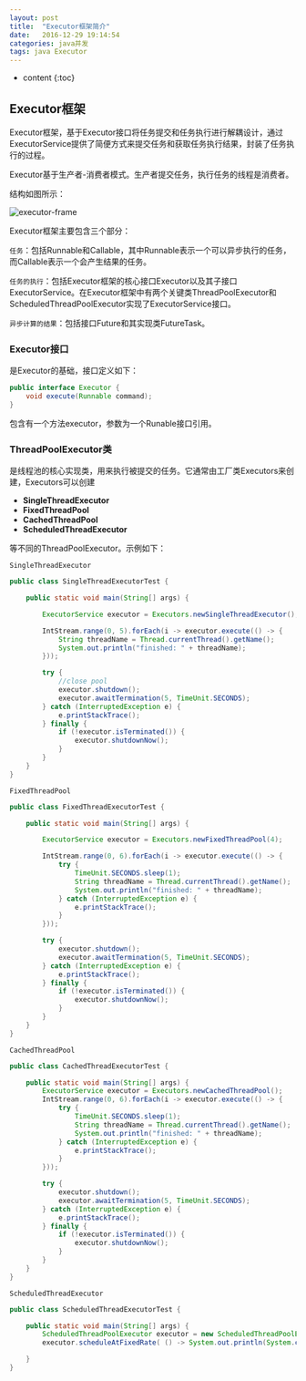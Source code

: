 ```yaml
---
layout: post
title:  "Executor框架简介"
date:   2016-12-29 19:14:54
categories: java并发
tags: java Executor
---
```


* content
{:toc}

## Executor框架
Executor框架，基于Executor接口将任务提交和任务执行进行解耦设计，通过ExecutorService提供了简便方式来提交任务和获取任务执行结果，封装了任务执行的过程。  

Executor基于生产者-消费者模式。生产者提交任务，执行任务的线程是消费者。  





结构如图所示：  

![executor-frame]({{"/css/pics/executor-frame.jpg"}}) 

Executor框架主要包含三个部分：  

`任务`：包括Runnable和Callable，其中Runnable表示一个可以异步执行的任务，而Callable表示一个会产生结果的任务。

`任务的执行`：包括Executor框架的核心接口Executor以及其子接口ExecutorService。在Executor框架中有两个关键类ThreadPoolExecutor和ScheduledThreadPoolExecutor实现了ExecutorService接口。  

`异步计算的结果`：包括接口Future和其实现类FutureTask。  

### Executor接口
是Executor的基础，接口定义如下：  

```java    
public interface Executor {
    void execute(Runnable command);
}
```    

包含有一个方法executor，参数为一个Runable接口引用。

### ThreadPoolExecutor类
是线程池的核心实现类，用来执行被提交的任务。它通常由工厂类Executors来创建，Executors可以创建

* **SingleThreadExecutor**
* **FixedThreadPool**
* **CachedThreadPool**
* **ScheduledThreadExecutor**  
  

等不同的ThreadPoolExecutor。示例如下：  

`SingleThreadExecutor`

```java 
public class SingleThreadExecutorTest {

    public static void main(String[] args) {

        ExecutorService executor = Executors.newSingleThreadExecutor();

        IntStream.range(0, 5).forEach(i -> executor.execute(() -> {
            String threadName = Thread.currentThread().getName();
            System.out.println("finished: " + threadName);
        }));

        try {
            //close pool
            executor.shutdown();
            executor.awaitTermination(5, TimeUnit.SECONDS);
        } catch (InterruptedException e) {
            e.printStackTrace();
        } finally {
            if (!executor.isTerminated()) {
                executor.shutdownNow();
            }
        }
    }
}
```  

`FixedThreadPool`  

```java  
public class FixedThreadExecutorTest {

    public static void main(String[] args) {

        ExecutorService executor = Executors.newFixedThreadPool(4);

        IntStream.range(0, 6).forEach(i -> executor.execute(() -> {
            try {
                TimeUnit.SECONDS.sleep(1);
                String threadName = Thread.currentThread().getName();
                System.out.println("finished: " + threadName);
            } catch (InterruptedException e) {
                e.printStackTrace();
            }
        }));

        try {
            executor.shutdown();
            executor.awaitTermination(5, TimeUnit.SECONDS);
        } catch (InterruptedException e) {
            e.printStackTrace();
        } finally {
            if (!executor.isTerminated()) {
                executor.shutdownNow();
            }
        }
    }
}
```  

`CachedThreadPool`  

```java  
public class CachedThreadExecutorTest {

    public static void main(String[] args) {
        ExecutorService executor = Executors.newCachedThreadPool();
        IntStream.range(0, 6).forEach(i -> executor.execute(() -> {
            try {
                TimeUnit.SECONDS.sleep(1);
                String threadName = Thread.currentThread().getName();
                System.out.println("finished: " + threadName);
            } catch (InterruptedException e) {
                e.printStackTrace();
            }
        }));

        try {
            executor.shutdown();
            executor.awaitTermination(5, TimeUnit.SECONDS);
        } catch (InterruptedException e) {
            e.printStackTrace();
        } finally {
            if (!executor.isTerminated()) {
                executor.shutdownNow();
            }
        }
    }
} 
```  

`ScheduledThreadExecutor`

```java  
public class ScheduledThreadExecutorTest {

    public static void main(String[] args) {
        ScheduledThreadPoolExecutor executor = new ScheduledThreadPoolExecutor(1);
        executor.scheduleAtFixedRate( () -> System.out.println(System.currentTimeMillis()), 1000, 2000, TimeUnit.MILLISECONDS);

    }
}
```  



